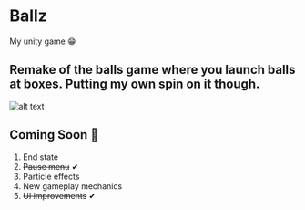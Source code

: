 # Ballz
My unity game 😁

## Remake of the balls game where you launch balls at boxes. Putting my own spin on it though.

![alt text](https://i.imgur.com/tDFIsnZ.png)

## Coming Soon 👾
1. End state
1. ~~Pause menu~~ ✔
1. Particle effects
1. New gameplay mechanics
1. ~~UI improvements~~ ✔

